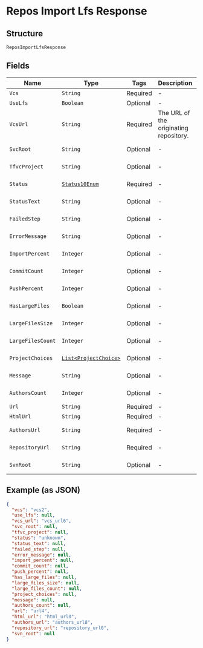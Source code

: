 
# Repos Import Lfs Response

## Structure

`ReposImportLfsResponse`

## Fields

| Name | Type | Tags | Description | Getter | Setter |
|  --- | --- | --- | --- | --- | --- |
| `Vcs` | `String` | Required | - | String getVcs() | setVcs(String vcs) |
| `UseLfs` | `Boolean` | Optional | - | Boolean getUseLfs() | setUseLfs(Boolean useLfs) |
| `VcsUrl` | `String` | Required | The URL of the originating repository. | String getVcsUrl() | setVcsUrl(String vcsUrl) |
| `SvcRoot` | `String` | Optional | - | String getSvcRoot() | setSvcRoot(String svcRoot) |
| `TfvcProject` | `String` | Optional | - | String getTfvcProject() | setTfvcProject(String tfvcProject) |
| `Status` | [`Status10Enum`](../../doc/models/status-10-enum.md) | Required | - | Status10Enum getStatus() | setStatus(Status10Enum status) |
| `StatusText` | `String` | Optional | - | String getStatusText() | setStatusText(String statusText) |
| `FailedStep` | `String` | Optional | - | String getFailedStep() | setFailedStep(String failedStep) |
| `ErrorMessage` | `String` | Optional | - | String getErrorMessage() | setErrorMessage(String errorMessage) |
| `ImportPercent` | `Integer` | Optional | - | Integer getImportPercent() | setImportPercent(Integer importPercent) |
| `CommitCount` | `Integer` | Optional | - | Integer getCommitCount() | setCommitCount(Integer commitCount) |
| `PushPercent` | `Integer` | Optional | - | Integer getPushPercent() | setPushPercent(Integer pushPercent) |
| `HasLargeFiles` | `Boolean` | Optional | - | Boolean getHasLargeFiles() | setHasLargeFiles(Boolean hasLargeFiles) |
| `LargeFilesSize` | `Integer` | Optional | - | Integer getLargeFilesSize() | setLargeFilesSize(Integer largeFilesSize) |
| `LargeFilesCount` | `Integer` | Optional | - | Integer getLargeFilesCount() | setLargeFilesCount(Integer largeFilesCount) |
| `ProjectChoices` | [`List<ProjectChoice>`](../../doc/models/project-choice.md) | Optional | - | List<ProjectChoice> getProjectChoices() | setProjectChoices(List<ProjectChoice> projectChoices) |
| `Message` | `String` | Optional | - | String getMessage() | setMessage(String message) |
| `AuthorsCount` | `Integer` | Optional | - | Integer getAuthorsCount() | setAuthorsCount(Integer authorsCount) |
| `Url` | `String` | Required | - | String getUrl() | setUrl(String url) |
| `HtmlUrl` | `String` | Required | - | String getHtmlUrl() | setHtmlUrl(String htmlUrl) |
| `AuthorsUrl` | `String` | Required | - | String getAuthorsUrl() | setAuthorsUrl(String authorsUrl) |
| `RepositoryUrl` | `String` | Required | - | String getRepositoryUrl() | setRepositoryUrl(String repositoryUrl) |
| `SvnRoot` | `String` | Optional | - | String getSvnRoot() | setSvnRoot(String svnRoot) |

## Example (as JSON)

```json
{
  "vcs": "vcs2",
  "use_lfs": null,
  "vcs_url": "vcs_url6",
  "svc_root": null,
  "tfvc_project": null,
  "status": "unknown",
  "status_text": null,
  "failed_step": null,
  "error_message": null,
  "import_percent": null,
  "commit_count": null,
  "push_percent": null,
  "has_large_files": null,
  "large_files_size": null,
  "large_files_count": null,
  "project_choices": null,
  "message": null,
  "authors_count": null,
  "url": "url4",
  "html_url": "html_url0",
  "authors_url": "authors_url8",
  "repository_url": "repository_url0",
  "svn_root": null
}
```

